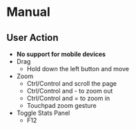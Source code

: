 # Manual

## User Action

- **No support for mobile devices**
- Drag
  - Hold down the left button and move
- Zoom
  - Ctrl/Control and scroll the page
  - Ctrl/Control and - to zoom out
  - Ctrl/Control and = to zoom in
  - Touchpad zoom gesture
- Toggle Stats Panel
  - F12
